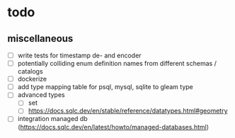 # todo

## miscellaneous

- [ ] write tests for timestamp de- and encoder
- [ ] potentially colliding enum definition names from different schemas / catalogs
- [ ] dockerize
- [ ] add type mapping table for psql, mysql, sqlite to gleam type
- [ ] advanced types
  - [ ] set
  - [ ] https://docs.sqlc.dev/en/stable/reference/datatypes.html#geometry
- [ ] integration managed db (https://docs.sqlc.dev/en/latest/howto/managed-databases.html)
